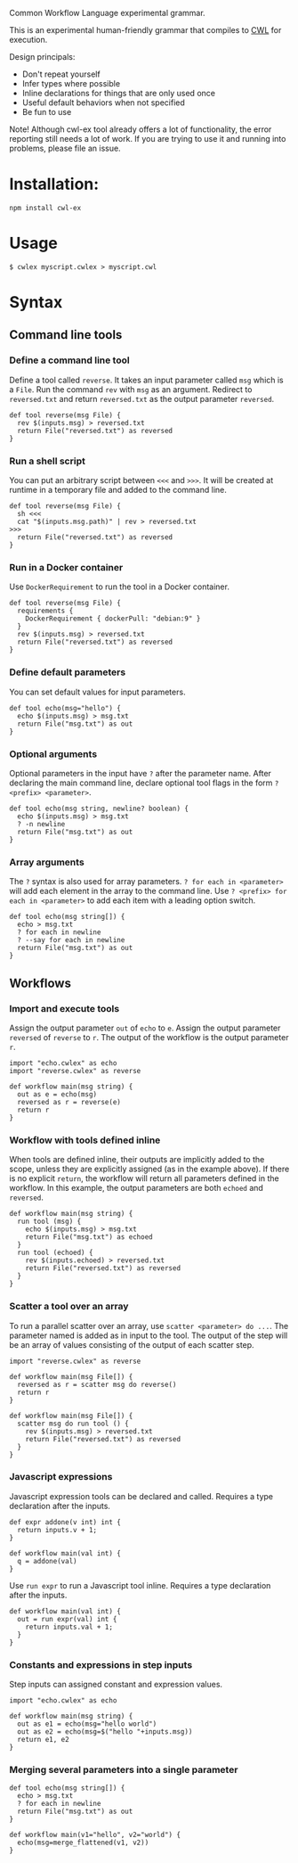 Common Workflow Language experimental grammar.

This is an experimental human-friendly grammar that compiles to [CWL](http://commonwl.org) for execution.

Design principals:

* Don't repeat yourself
* Infer types where possible
* Inline declarations for things that are only used once
* Useful default behaviors when not specified
* Be fun to use

Note!  Although cwl-ex tool already offers a lot of functionality, the
error reporting still needs a lot of work.  If you are trying to use
it and running into problems, please file an issue.

# Installation:

```
npm install cwl-ex
```

# Usage

```
$ cwlex myscript.cwlex > myscript.cwl
```

# Syntax

## Command line tools

### Define a command line tool

Define a tool called `reverse`.  It takes an input parameter called
`msg` which is a `File`.  Run the command `rev` with `msg` as an
argument.  Redirect to `reversed.txt` and return `reversed.txt` as the
output parameter `reversed`.

```
def tool reverse(msg File) {
  rev $(inputs.msg) > reversed.txt
  return File("reversed.txt") as reversed
}
```

### Run a shell script

You can put an arbitrary script between `<<<` and `>>>`.  It will be
created at runtime in a temporary file and added to the command line.

```
def tool reverse(msg File) {
  sh <<<
  cat "$(inputs.msg.path)" | rev > reversed.txt
>>>
  return File("reversed.txt") as reversed
}
```

### Run in a Docker container

Use `DockerRequirement` to run the tool in a Docker container.

```
def tool reverse(msg File) {
  requirements {
    DockerRequirement { dockerPull: "debian:9" }
  }
  rev $(inputs.msg) > reversed.txt
  return File("reversed.txt") as reversed
}
```

### Define default parameters

You can set default values for input parameters.

```
def tool echo(msg="hello") {
  echo $(inputs.msg) > msg.txt
  return File("msg.txt") as out
}
```

### Optional arguments

Optional parameters in the input have `?` after the parameter name.
After declaring the main command line, declare optional tool flags in
the form `? <prefix> <parameter>`.

```
def tool echo(msg string, newline? boolean) {
  echo $(inputs.msg) > msg.txt
  ? -n newline
  return File("msg.txt") as out
}
```

### Array arguments

The `?` syntax is also used for array parameters.  `? for each in
<parameter>` will add each element in the array to the command line.
Use `? <prefix> for each in <parameter>` to add each item with a
leading option switch.

```
def tool echo(msg string[]) {
  echo > msg.txt
  ? for each in newline
  ? --say for each in newline
  return File("msg.txt") as out
}
```

## Workflows

### Import and execute tools

Assign the output parameter `out` of `echo` to `e`.  Assign the output
parameter `reversed` of `reverse` to `r`.  The output of the workflow
is the output parameter `r`.

```
import "echo.cwlex" as echo
import "reverse.cwlex" as reverse

def workflow main(msg string) {
  out as e = echo(msg)
  reversed as r = reverse(e)
  return r
}
```

### Workflow with tools defined inline

When tools are defined inline, their outputs are implicitly added to
the scope, unless they are explicitly assigned (as in the example
above).  If there is no explicit `return`, the workflow will return
all parameters defined in the workflow.  In this example, the output
parameters are both `echoed` and `reversed`.

```
def workflow main(msg string) {
  run tool (msg) {
    echo $(inputs.msg) > msg.txt
    return File("msg.txt") as echoed
  }
  run tool (echoed) {
    rev $(inputs.echoed) > reversed.txt
    return File("reversed.txt") as reversed
  }
}
```

### Scatter a tool over an array

To run a parallel scatter over an array, use `scatter <parameter> do
...`.  The parameter named is added as in input to the tool.  The
output of the step will be an array of values consisting of the output
of each scatter step.

```
import "reverse.cwlex" as reverse

def workflow main(msg File[]) {
  reversed as r = scatter msg do reverse()
  return r
}
```

```
def workflow main(msg File[]) {
  scatter msg do run tool () {
    rev $(inputs.msg) > reversed.txt
    return File("reversed.txt") as reversed
  }
}
```

### Javascript expressions

Javascript expression tools can be declared and called.  Requires a type declaration after the inputs.

```
def expr addone(v int) int {
  return inputs.v + 1;
}

def workflow main(val int) {
  q = addone(val)
}
```

Use `run expr` to run a Javascript tool inline.  Requires a type declaration after the inputs.

```
def workflow main(val int) {
  out = run expr(val) int {
    return inputs.val + 1;
  }
}
```

### Constants and expressions in step inputs

Step inputs can assigned constant and expression values.

```
import "echo.cwlex" as echo

def workflow main(msg string) {
  out as e1 = echo(msg="hello world")
  out as e2 = echo(msg=$("hello "+inputs.msg))
  return e1, e2
}
```

### Merging several parameters into a single parameter

```
def tool echo(msg string[]) {
  echo > msg.txt
  ? for each in newline
  return File("msg.txt") as out
}

def workflow main(v1="hello", v2="world") {
  echo(msg=merge_flattened(v1, v2))
}
```
